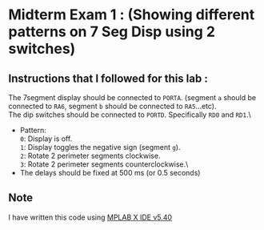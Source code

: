 # Midterm Exam 1 : (Showing different patterns on 7 Seg Disp using 2 switches)

## Instructions that I followed for this lab :
The 7segment display should be connected to `PORTA`. (segment `a` should be connected to `RA6`, segment `b` should be connected to `RA5`...etc).\
The dip switches should be connected to `PORTD`. Specifically `RD0` and `RD1`.\
* Pattern:\
  `0`: Display is off.\
  `1`: Display toggles the negative sign (segment `g`).\
  `2`: Rotate 2 perimeter segments clockwise.\
  `3`: Rotate 2 perimeter segments counterclockwise.\
* The delays should be fixed at 500 ms (or 0.5 seconds)

## Note
I have written this code using [MPLAB X IDE v5.40](https://www.microchip.com/mplab/mplab-x-ide)

